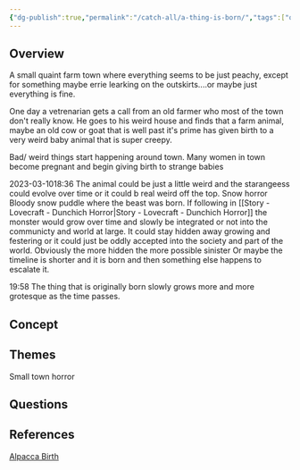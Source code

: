 ```yaml
---
{"dg-publish":true,"permalink":"/catch-all/a-thing-is-born/","tags":["one-day-projects"],"updated":"2023-11-29T18:42:35.671-07:00"}
---
```


## Overview
A small quaint farm town where everything seems to be just peachy, except for something maybe errie learking on the outskirts....or maybe just everything is fine. 

One day a vetrenarian gets a call from an old farmer who most of the town don't really know. He goes to his weird house and finds that a farm animal, maybe an old cow or goat that is well past it's prime has given birth to a very weird baby animal that is super creepy.  

Bad/ weird things start happening around town. 
Many women in town become pregnant and begin giving birth to strange babies

2023-03-1018:36 
The animal could be just a little weird and the starangeess could evolve over time or it could b real weird off the top. 
Snow horror 
Bloody snow puddle where the beast was born. 
If following in [[Story - Lovecraft - Dunchich Horror\|Story - Lovecraft - Dunchich Horror]]
the monster would grow over time and slowly be integrated or not into the communicty and world at large. 
It could stay hidden away growing and festering or it could just be oddly accepted into the society and  part of the world.  Obviously the more hidden the more possible sinister
Or maybe the timeline is shorter and it is born and then something else happens to escalate it. 

19:58 The thing that is originally born slowly grows more and more grotesque as the time passes. 


## Concept


## Themes
Small town horror


## Questions 

## References
[Alpacca Birth](https://www.youtube.com/watch?v=x7eBLKP7QUg&t=0s)
